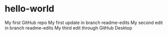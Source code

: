 # hello-world
My first GitHub repo
My first update in branch readme-edits
My second edit in branch readme-edits
My third edit through GitHub Desktop
